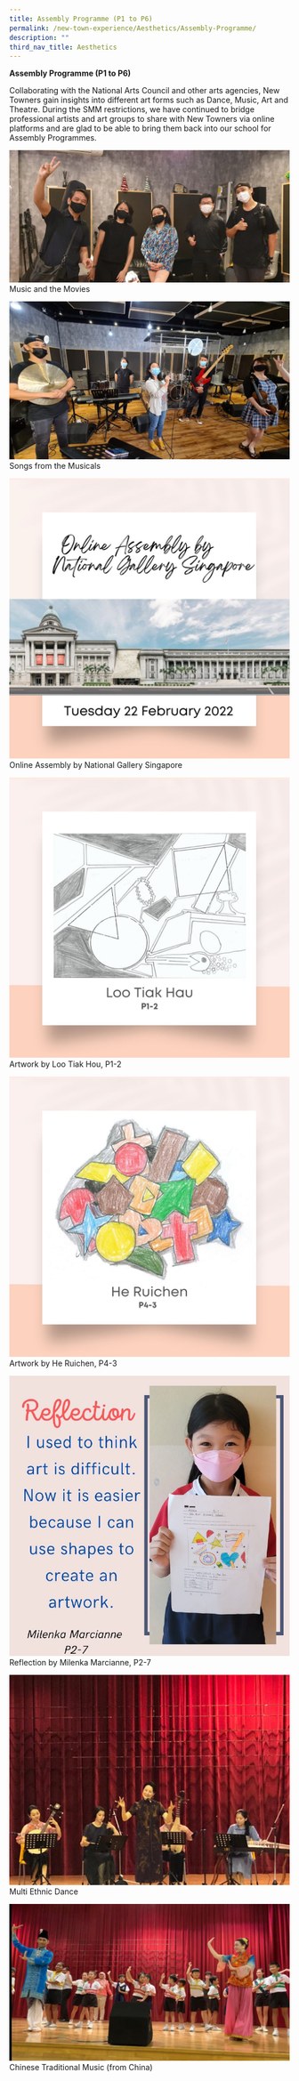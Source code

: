 ```yaml
---
title: Assembly Programme (P1 to P6)
permalink: /new-town-experience/Aesthetics/Assembly-Programme/
description: ""
third_nav_title: Aesthetics
---
```



**Assembly Programme (P1 to P6)**

Collaborating with the National Arts Council and other arts agencies, New Towners gain insights into different art forms such as Dance, Music, Art and Theatre. During the SMM restrictions, we have continued to bridge professional artists and art groups to share with New Towners via online platforms and are glad to be able to bring them back into our school for Assembly Programmes.

![](/images/Art%20and%20Music/Assembly%20Programme/Assembly%20Programme%201%20-%20Music%20and%20the%20Movies.jpeg)
Music and the Movies

![](/images/Art%20and%20Music/Assembly%20Programme/Assembly%20Programme%202%20-%20Songs%20from%20the%20Musicals%20.jpeg)
Songs from the Musicals 

![](/images/Art%20and%20Music/Assembly%20Programme/Assembly%20Programme%203%20(Cover).jpg)
Online Assembly by National Gallery Singapore

![](/images/Art%20and%20Music/Assembly%20Programme/Assembly%20Programme%204.jpg)
Artwork by Loo Tiak Hou, P1-2

![](/images/Art%20and%20Music/Assembly%20Programme/Assembly%20Programme%205.jpg)
Artwork by He Ruichen, P4-3

![](/images/Art%20and%20Music/Assembly%20Programme/Assembly%20Programme%206%20Milenka%20Marcianne%20P2-7.png)
Reflection by Milenka Marcianne, P2-7

![](/images/Art%20and%20Music/Assembly%20Programme/Assembly%20Progrmame%207%20-%20Chinese%20Traditional%20Music%20(from%20China).jpeg)
Multi Ethnic Dance

![](/images/Art%20and%20Music/Assembly%20Programme/Assembly%20Programme%208%20-%20Multi%20Ethnic%20Dance.jpeg)
Chinese Traditional Music (from China)